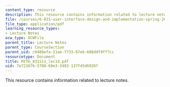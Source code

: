 ```yaml
---
content_type: resource
description: This resource contains information related to lecture notes.
file: /courses/6-831-user-interface-design-and-implementation-spring-2011/7e721676578869e33403137f45d6926f_MIT6_831S11_lec14.pdf
file_type: application/pdf
learning_resource_types:
- Lecture Notes
ocw_type: OCWFile
parent_title: Lecture Notes
parent_type: CourseSection
parent_uid: c9488efa-21ae-f733-67eb-608ddf9ff7cc
resourcetype: Document
title: MIT6_831S11_lec14.pdf
uid: 7e721676-5788-69e3-3403-137f45d6926f
---
```

This resource contains information related to lecture notes.

